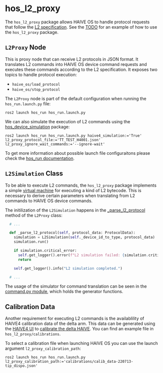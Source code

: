# hos_l2_proxy

The `hos_l2_proxy` package allows HAIVE OS to handle protocol requests that follow the [L2 specification](https://airtable.com/app56FFN9rPq29WLM/tbl8q73cJDZ7iWL6e/viwGo8UIqPMPVYSmR?blocks=hide). See the [TODO](TODO) for an example of how to use the `hos_l2_proxy` package.

## `L2Proxy` Node

This is proxy node that can receive L2 protocols in JSON format. It translates L2 commands into HAIVE OS device command requests and executes these commands according to the L2 specification. It exposes two topics to handle protocol execution:

- `haive_os/load_protocol`
- `haive_os/stop_protocol`

The `L2Proxy` node is part of the default configuration when running the `hos_run.launch.py` file:

```shell
ros2 launch hos_run hos_run.launch.py
```

We can also simulate the execution of L2 commands using the [hos_device_simulation](https://github.com/Molcure/HAIVE-OS/blob/master/docs/hos_device_simulation/) package:

```shell
ros2 launch hos_run hos_run.launch.py haive4_simulation:='True' l2_proxy_protocol_file:='TT_TEST_H4001.json' l2_proxy_ignore_wait_commands:='--ignore-wait'
```

To get more information about possible launch file configuraitons please check the [hos_run documentation](https://github.com/Molcure/HAIVE-OS/blob/master/docs/hos_run/).

## `L2Simulation` Class

To be able to execute L2 commands, the `hos_l2_proxy` package implements a simple [virtual machine](https://github.com/Molcure/HAIVE-OS/blob/main/src/hos_l2_proxy/hos_l2_proxy/l2_simulation.py#L100) for executing a kind of L2 bytecode. This is necessary to derive certain parameters when translating from L2 commands to HAIVE OS device commands.

The initilization of the `L2Simulation` happens in the [_parse_l2_protocol](https://github.com/Molcure/HAIVE-OS/blob/main/src/hos_l2_proxy/hos_l2_proxy/l2_proxy.py#L137) method of the `L2Proxy` class:

```python
  # ...

  def _parse_l2_protocol(self, protocol_data: ProtocolData):
    simulation = L2Simulation(self._device_id_to_type, protocol_data)
    simulation.run()

    if simulation.critical_error:
      self.get_logger().error(f"L2 simulation failed: {simulation.critical_error}")
      return

    self.get_logger().info("L2 simulation completed.")

  # ...
```

The usage of the simulator for command translation can be seen in the [command.py module](https://github.com/Molcure/HAIVE-OS/blob/main/src/hos_l2_proxy/hos_l2_proxy/command.py), which holds the generator functions.

## Calibration Data

Another requirement for executing L2 commands is the availablility of HAIVE4 calibration data of the delta arm. This data can be generated using the [HAIVE4 UI](https://github.com/Molcure/HAIVE4_User-Interface) to [calibrate the delta HAIVE](https://www.notion.so/molcure/HAIVE-4-1-Calibration-f48fdd0fc2ff49de90289193a43296c0?pvs=4). You can find an example file in `hos_l2_proxy/calibrations`.

To select a calibration file when launching HAIVE OS you can use the launch argument `l2_proxy_calibration_path`:

```shell
ros2 launch hos_run hos_run.launch.py l2_proxy_calibration_path:='calibrations/calib_data-220713-tip_dispo.json'
```

